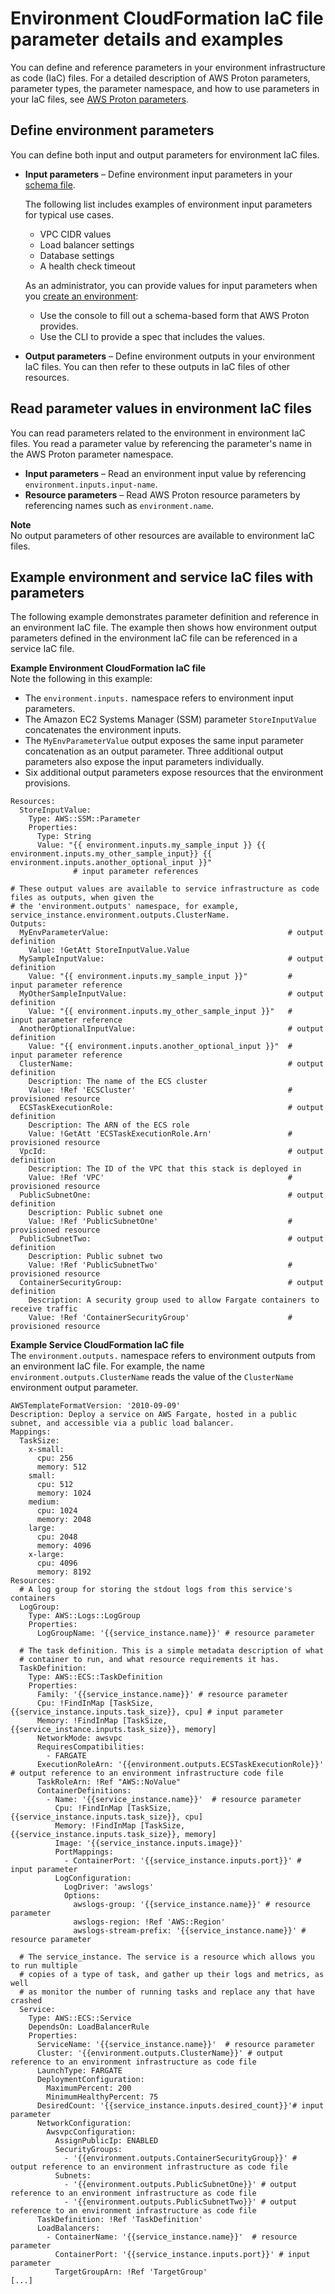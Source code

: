 # Environment CloudFormation IaC file parameter details and examples<a name="env-parameters"></a>

You can define and reference parameters in your environment infrastructure as code \(IaC\) files\. For a detailed description of AWS Proton parameters, parameter types, the parameter namespace, and how to use parameters in your IaC files, see [AWS Proton parameters](parameters.md)\.

## Define environment parameters<a name="env-parameters.define"></a>

You can define both input and output parameters for environment IaC files\.
+ **Input parameters** – Define environment input parameters in your [schema file](ag-schema.md)\.

  The following list includes examples of environment input parameters for typical use cases\.
  + VPC CIDR values
  + Load balancer settings
  + Database settings
  + A health check timeout

  As an administrator, you can provide values for input parameters when you [create an environment](ag-create-env.md):
  + Use the console to fill out a schema\-based form that AWS Proton provides\.
  + Use the CLI to provide a spec that includes the values\.
+ **Output parameters** – Define environment outputs in your environment IaC files\. You can then refer to these outputs in IaC files of other resources\.

## Read parameter values in environment IaC files<a name="env-parameters.refer"></a>

You can read parameters related to the environment in environment IaC files\. You read a parameter value by referencing the parameter's name in the AWS Proton parameter namespace\.
+ **Input parameters** – Read an environment input value by referencing `environment.inputs.input-name`\.
+ **Resource parameters** – Read AWS Proton resource parameters by referencing names such as `environment.name`\.

**Note**  
No output parameters of other resources are available to environment IaC files\.

## Example environment and service IaC files with parameters<a name="env-parameters.example"></a>

The following example demonstrates parameter definition and reference in an environment IaC file\. The example then shows how environment output parameters defined in the environment IaC file can be referenced in a service IaC file\.

**Example Environment CloudFormation IaC file**  
Note the following in this example:  
+ The `environment.inputs.` namespace refers to environment input parameters\.
+ The Amazon EC2 Systems Manager \(SSM\) parameter `StoreInputValue` concatenates the environment inputs\.
+ The `MyEnvParameterValue` output exposes the same input parameter concatenation as an output parameter\. Three additional output parameters also expose the input parameters individually\.
+ Six additional output parameters expose resources that the environment provisions\.

```
Resources:
  StoreInputValue:
    Type: AWS::SSM::Parameter
    Properties:
      Type: String
      Value: "{{ environment.inputs.my_sample_input }} {{ environment.inputs.my_other_sample_input}} {{ environment.inputs.another_optional_input }}"
              # input parameter references

# These output values are available to service infrastructure as code files as outputs, when given the 
# the 'environment.outputs' namespace, for example, service_instance.environment.outputs.ClusterName.
Outputs:
  MyEnvParameterValue:                                        # output definition
    Value: !GetAtt StoreInputValue.Value
  MySampleInputValue:                                         # output definition
    Value: "{{ environment.inputs.my_sample_input }}"         #   input parameter reference
  MyOtherSampleInputValue:                                    # output definition
    Value: "{{ environment.inputs.my_other_sample_input }}"   #   input parameter reference
  AnotherOptionalInputValue:                                  # output definition
    Value: "{{ environment.inputs.another_optional_input }}"  #   input parameter reference
  ClusterName:                                                # output definition
    Description: The name of the ECS cluster
    Value: !Ref 'ECSCluster'                                  #   provisioned resource
  ECSTaskExecutionRole:                                       # output definition
    Description: The ARN of the ECS role
    Value: !GetAtt 'ECSTaskExecutionRole.Arn'                 #   provisioned resource
  VpcId:                                                      # output definition
    Description: The ID of the VPC that this stack is deployed in
    Value: !Ref 'VPC'                                         #   provisioned resource
  PublicSubnetOne:                                            # output definition
    Description: Public subnet one
    Value: !Ref 'PublicSubnetOne'                             #   provisioned resource
  PublicSubnetTwo:                                            # output definition
    Description: Public subnet two
    Value: !Ref 'PublicSubnetTwo'                             #   provisioned resource
  ContainerSecurityGroup:                                     # output definition
    Description: A security group used to allow Fargate containers to receive traffic
    Value: !Ref 'ContainerSecurityGroup'                      #   provisioned resource
```

**Example Service CloudFormation IaC file**  
The `environment.outputs.` namespace refers to environment outputs from an environment IaC file\. For example, the name `environment.outputs.ClusterName` reads the value of the `ClusterName` environment output parameter\.  

```
AWSTemplateFormatVersion: '2010-09-09'
Description: Deploy a service on AWS Fargate, hosted in a public subnet, and accessible via a public load balancer.
Mappings:
  TaskSize:
    x-small:
      cpu: 256
      memory: 512
    small:
      cpu: 512
      memory: 1024
    medium:
      cpu: 1024
      memory: 2048
    large:
      cpu: 2048
      memory: 4096
    x-large:
      cpu: 4096
      memory: 8192
Resources:
  # A log group for storing the stdout logs from this service's containers
  LogGroup:
    Type: AWS::Logs::LogGroup
    Properties:
      LogGroupName: '{{service_instance.name}}' # resource parameter

  # The task definition. This is a simple metadata description of what
  # container to run, and what resource requirements it has.
  TaskDefinition:
    Type: AWS::ECS::TaskDefinition
    Properties:
      Family: '{{service_instance.name}}' # resource parameter
      Cpu: !FindInMap [TaskSize, {{service_instance.inputs.task_size}}, cpu] # input parameter
      Memory: !FindInMap [TaskSize, {{service_instance.inputs.task_size}}, memory] 
      NetworkMode: awsvpc
      RequiresCompatibilities:
        - FARGATE
      ExecutionRoleArn: '{{environment.outputs.ECSTaskExecutionRole}}'  # output reference to an environment infrastructure code file
      TaskRoleArn: !Ref "AWS::NoValue"
      ContainerDefinitions:
        - Name: '{{service_instance.name}}'  # resource parameter
          Cpu: !FindInMap [TaskSize, {{service_instance.inputs.task_size}}, cpu]
          Memory: !FindInMap [TaskSize, {{service_instance.inputs.task_size}}, memory]
          Image: '{{service_instance.inputs.image}}'
          PortMappings:
            - ContainerPort: '{{service_instance.inputs.port}}' # input parameter
          LogConfiguration:
            LogDriver: 'awslogs'
            Options:
              awslogs-group: '{{service_instance.name}}' # resource parameter
              awslogs-region: !Ref 'AWS::Region'
              awslogs-stream-prefix: '{{service_instance.name}}' # resource parameter

  # The service_instance. The service is a resource which allows you to run multiple
  # copies of a type of task, and gather up their logs and metrics, as well
  # as monitor the number of running tasks and replace any that have crashed
  Service:
    Type: AWS::ECS::Service
    DependsOn: LoadBalancerRule
    Properties:
      ServiceName: '{{service_instance.name}}'  # resource parameter
      Cluster: '{{environment.outputs.ClusterName}}' # output reference to an environment infrastructure as code file
      LaunchType: FARGATE
      DeploymentConfiguration:
        MaximumPercent: 200
        MinimumHealthyPercent: 75
      DesiredCount: '{{service_instance.inputs.desired_count}}'# input parameter
      NetworkConfiguration:
        AwsvpcConfiguration:
          AssignPublicIp: ENABLED
          SecurityGroups:
            - '{{environment.outputs.ContainerSecurityGroup}}' # output reference to an environment infrastructure as code file
          Subnets:
            - '{{environment.outputs.PublicSubnetOne}}' # output reference to an environment infrastructure as code file
            - '{{environment.outputs.PublicSubnetTwo}}' # output reference to an environment infrastructure as code file
      TaskDefinition: !Ref 'TaskDefinition'
      LoadBalancers:
        - ContainerName: '{{service_instance.name}}'  # resource parameter
          ContainerPort: '{{service_instance.inputs.port}}' # input parameter
          TargetGroupArn: !Ref 'TargetGroup'
[...]
```